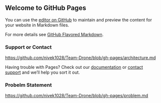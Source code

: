 ## Welcome to GitHub Pages

You can use the [editor on GitHub](https://github.com/nivek1028/Team-Drone/edit/gh-pages/index.md) to maintain and preview the content for your website in Markdown files.

For more details see [GitHub Flavored Markdown](https://guides.github.com/features/mastering-markdown/).


### Support or Contact

https://github.com/nivek1028/Team-Drone/blob/gh-pages/architecture.md

Having trouble with Pages? Check out our [documentation](https://docs.github.com/categories/github-pages-basics/) or [contact support](https://github.com/contact) and we’ll help you sort it out.


### Probelm Statement
https://github.com/nivek1028/Team-Drone/blob/gh-pages/problem.md
